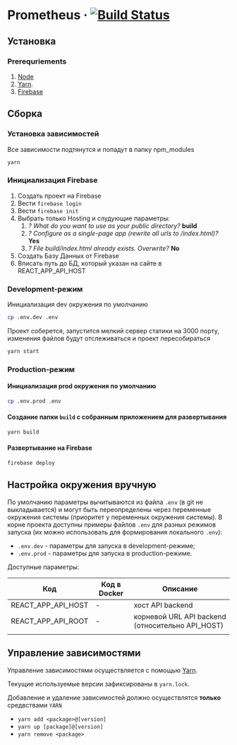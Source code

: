 # Prometheus &middot; [![Build Status](https://travis-ci.com/GTech1256/TestTaskFrontEnd-6.svg?branch=master)](https://travis-ci.com/GTech1256/TestTaskFrontEnd-6)

## Установка

### Prerequriements

1. [Node](https://nodejs.org/en/download/)
1. [Yarn](https://yarnpkg.com/getting-started).
1. [Firebase](https://firebase.google.com/docs/cli)

## Сборка

### Установка зависимостей

Все зависимости подтянутся и попадут в папку npm_modules

```bash
yarn
```

### Инициализация Firebase

1. Создать проект на Firebase
1. Вести `firebase login`
1. Вести `firebase init`
1. Выбрать только Hosting и слудующие параметры:
    1. *? What do you want to use as your public directory?* **build**
    1. *? Configure as a single-page app (rewrite all urls to /index.html)?* **Yes**
    1. *? File build/index.html already exists. Overwrite?* **No**
1. Создать Базу Данных от Firebase
1. Вписать путь до БД, который указан на сайте в REACT_APP_API_HOST

### Development-режим

Инициализация dev окружения по умолчанию

```bash
cp .env.dev .env
```

Проект соберется, запустится мелкий сервер статики на 3000 порту, изменения файлов будут отслеживаться и проект пересобираться

```bash
yarn start
```

### Production-режим

#### Инициализация prod окружения по умолчанию

```bash
cp .env.prod .env
```

#### Создание папки `build` с собранным приложением для развертывания

```bash
yarn build
```

#### Развертывание на Firebase

```bash
firebase deploy
```

## Настройка окружения вручную

По умолчанию параметры вычитываются из файла `.env` (в git не выкладывается) и могут быть переопределены через переменные окружения системы (приоритет у переменных окружения системы).
В корне проекта доступны примеры файлов `.env` для разных режимов запуска (их можно использовать для формирования локального `.env`):

- `.env.dev` - параметры для запуска в development-режиме;
- `.env.prod` - параметры для запуска в production-режиме.

Доступные параметры:

| Код                | Код в Docker | Описание                                         |
|--------------------|--------------|--------------------------------------------------|
| REACT_APP_API_HOST | -            | хост API backend                                 |
| REACT_APP_API_ROOT | -            | корневой URL API backend (относительно API_HOST) |
|                    |              |                                                  |

## Управление зависимостями

Управление зависимостями осуществляется с помощью [Yarn](https://yarnpkg.com/getting-started).

Текущие используемые версии зафиксированы в `yarn.lock`.

Добавление и удаление зависимостей должно осуществлятся **только** средвствами `YARN`

- `yarn add <package>@[version]`
- `yarn up [package]@[version]`
- `yarn remove <package>`
